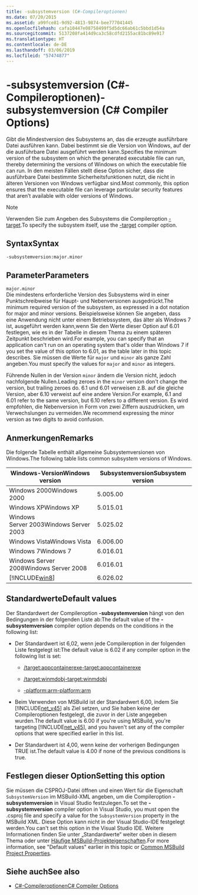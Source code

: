 ```yaml
---
title: -subsystemversion (C#-Compileroptionen)
ms.date: 07/20/2015
ms.assetid: a99fce81-9d92-4813-9874-bee777041445
ms.openlocfilehash: cafa10447e08758499f5d5dc66ab61c5bbd1d54a
ms.sourcegitcommit: 5137208fa414d9ca3c58cdfd2155ac81bc89e917
ms.translationtype: HT
ms.contentlocale: de-DE
ms.lasthandoff: 03/06/2019
ms.locfileid: "57474877"
---
```

# <a name="-subsystemversion-c-compiler-options"></a><span data-ttu-id="abd05-102">-subsystemversion (C#-Compileroptionen)</span><span class="sxs-lookup"><span data-stu-id="abd05-102">-subsystemversion (C# Compiler Options)</span></span>
<span data-ttu-id="abd05-103">Gibt die Mindestversion des Subsystems an, das die erzeugte ausführbare Datei ausführen kann. Dabei bestimmt sie die Version von Windows, auf der die ausführbare Datei ausgeführt werden kann.</span><span class="sxs-lookup"><span data-stu-id="abd05-103">Specifies the minimum version of the subsystem on which the generated executable file can run, thereby determining the versions of Windows on which the executable file can run.</span></span> <span data-ttu-id="abd05-104">In den meisten Fällen stellt diese Option sicher, dass die ausführbare Datei bestimmte Sicherheitsfunktionen nutzt, die nicht in älteren Versionen von Windows verfügbar sind.</span><span class="sxs-lookup"><span data-stu-id="abd05-104">Most commonly, this option ensures that the executable file can leverage particular security features that aren’t available with older versions of Windows.</span></span>  
  
> [!NOTE]
>  <span data-ttu-id="abd05-105">Verwenden Sie zum Angeben des Subsystems die Compileroption [-target](../../../csharp/language-reference/compiler-options/target-compiler-option.md).</span><span class="sxs-lookup"><span data-stu-id="abd05-105">To specify the subsystem itself, use the [-target](../../../csharp/language-reference/compiler-options/target-compiler-option.md) compiler option.</span></span>  
  
## <a name="syntax"></a><span data-ttu-id="abd05-106">Syntax</span><span class="sxs-lookup"><span data-stu-id="abd05-106">Syntax</span></span>  
  
```console  
-subsystemversion:major.minor  
```  
  
## <a name="parameters"></a><span data-ttu-id="abd05-107">Parameter</span><span class="sxs-lookup"><span data-stu-id="abd05-107">Parameters</span></span>  
 `major.minor`  
 <span data-ttu-id="abd05-108">Die mindestens erforderliche Version des Subsystems wird in einer Punktschreibweise für Haupt- und Nebenversionen ausgedrückt.</span><span class="sxs-lookup"><span data-stu-id="abd05-108">The minimum required version of the subsystem, as expressed in a dot notation for major and minor versions.</span></span> <span data-ttu-id="abd05-109">Beispielsweise können Sie angeben, dass eine Anwendung nicht unter einem Betriebssystem, das älter als Windows 7 ist, ausgeführt werden kann,wenn Sie den Werte dieser Option auf 6.01 festlegen, wie es in der Tabelle in diesem Thema zu einem späteren Zeitpunkt beschrieben wird.</span><span class="sxs-lookup"><span data-stu-id="abd05-109">For example, you can specify that an application can't run on an operating system that's older than Windows 7 if you set the value of this option to 6.01, as the table later in this topic describes.</span></span> <span data-ttu-id="abd05-110">Sie müssen die Werte für `major` und `minor` als ganze Zahl angeben.</span><span class="sxs-lookup"><span data-stu-id="abd05-110">You must specify the values for `major` and `minor` as integers.</span></span>  
  
 <span data-ttu-id="abd05-111">Führende Nullen in der Version `minor` ändern die Version nicht, jedoch nachfolgende Nullen.</span><span class="sxs-lookup"><span data-stu-id="abd05-111">Leading zeroes in the `minor` version don't change the version, but trailing zeroes do.</span></span> <span data-ttu-id="abd05-112">6.1 und 6.01 verweisen z.B. auf die gleiche Version, aber 6.10 verweist auf eine andere Version.</span><span class="sxs-lookup"><span data-stu-id="abd05-112">For example, 6.1 and 6.01 refer to the same version, but 6.10 refers to a different version.</span></span> <span data-ttu-id="abd05-113">Es wird empfohlen, die Nebenversion in Form von zwei Ziffern auszudrücken, um Verwechslungen zu vermeiden.</span><span class="sxs-lookup"><span data-stu-id="abd05-113">We recommend expressing the minor version as two digits to avoid confusion.</span></span>  
  
## <a name="remarks"></a><span data-ttu-id="abd05-114">Anmerkungen</span><span class="sxs-lookup"><span data-stu-id="abd05-114">Remarks</span></span>  
 <span data-ttu-id="abd05-115">Die folgende Tabelle enthält allgemeine Subsystemversionen von Windows.</span><span class="sxs-lookup"><span data-stu-id="abd05-115">The following table lists common subsystem versions of Windows.</span></span>  
  
|<span data-ttu-id="abd05-116">Windows-Version</span><span class="sxs-lookup"><span data-stu-id="abd05-116">Windows version</span></span>|<span data-ttu-id="abd05-117">Subsystemversion</span><span class="sxs-lookup"><span data-stu-id="abd05-117">Subsystem version</span></span>|  
|---------------------|-----------------------|  
|<span data-ttu-id="abd05-118">Windows 2000</span><span class="sxs-lookup"><span data-stu-id="abd05-118">Windows 2000</span></span>|<span data-ttu-id="abd05-119">5.00</span><span class="sxs-lookup"><span data-stu-id="abd05-119">5.00</span></span>|  
|<span data-ttu-id="abd05-120">Windows XP</span><span class="sxs-lookup"><span data-stu-id="abd05-120">Windows XP</span></span>|<span data-ttu-id="abd05-121">5.01</span><span class="sxs-lookup"><span data-stu-id="abd05-121">5.01</span></span>|  
|<span data-ttu-id="abd05-122">Windows Server 2003</span><span class="sxs-lookup"><span data-stu-id="abd05-122">Windows Server 2003</span></span>|<span data-ttu-id="abd05-123">5.02</span><span class="sxs-lookup"><span data-stu-id="abd05-123">5.02</span></span>|  
|<span data-ttu-id="abd05-124">Windows Vista</span><span class="sxs-lookup"><span data-stu-id="abd05-124">Windows Vista</span></span>|<span data-ttu-id="abd05-125">6.00</span><span class="sxs-lookup"><span data-stu-id="abd05-125">6.00</span></span>|  
|<span data-ttu-id="abd05-126">Windows 7</span><span class="sxs-lookup"><span data-stu-id="abd05-126">Windows 7</span></span>|<span data-ttu-id="abd05-127">6.01</span><span class="sxs-lookup"><span data-stu-id="abd05-127">6.01</span></span>|  
|<span data-ttu-id="abd05-128">Windows Server 2008</span><span class="sxs-lookup"><span data-stu-id="abd05-128">Windows Server 2008</span></span>|<span data-ttu-id="abd05-129">6.01</span><span class="sxs-lookup"><span data-stu-id="abd05-129">6.01</span></span>|  
|[!INCLUDE[win8](~/includes/win8-md.md)]|<span data-ttu-id="abd05-130">6.02</span><span class="sxs-lookup"><span data-stu-id="abd05-130">6.02</span></span>|  
  
## <a name="default-values"></a><span data-ttu-id="abd05-131">Standardwerte</span><span class="sxs-lookup"><span data-stu-id="abd05-131">Default values</span></span>  
 <span data-ttu-id="abd05-132">Der Standardwert der Compileroption **-subsystemversion** hängt von den Bedingungen in der folgenden Liste ab:</span><span class="sxs-lookup"><span data-stu-id="abd05-132">The default value of the **-subsystemversion** compiler option depends on the conditions in the following list:</span></span>  
  
-   <span data-ttu-id="abd05-133">Der Standardwert ist 6,02, wenn jede Compileroption in der folgenden Liste festgelegt ist:</span><span class="sxs-lookup"><span data-stu-id="abd05-133">The default value is 6.02 if any compiler option in the following list is set:</span></span>  
  
    -   [<span data-ttu-id="abd05-134">/target:appcontainerexe</span><span class="sxs-lookup"><span data-stu-id="abd05-134">-target:appcontainerexe</span></span>](../../../csharp/language-reference/compiler-options/target-appcontainerexe-compiler-option.md)  
  
    -   [<span data-ttu-id="abd05-135">/target:winmdobj</span><span class="sxs-lookup"><span data-stu-id="abd05-135">-target:winmdobj</span></span>](../../../csharp/language-reference/compiler-options/target-winmdobj-compiler-option.md)  
  
    -   [<span data-ttu-id="abd05-136">-platform:arm</span><span class="sxs-lookup"><span data-stu-id="abd05-136">-platform:arm</span></span>](../../../csharp/language-reference/compiler-options/platform-compiler-option.md)  
  
-   <span data-ttu-id="abd05-137">Beim Verwenden von MSBuild ist der Standardwert 6,00, indem Sie [!INCLUDE[net_v45](~/includes/net-v45-md.md)] als Ziel setzen, und Sie haben keine der Compileroptionen festgelegt, die zuvor in der Liste angegeben wurden.</span><span class="sxs-lookup"><span data-stu-id="abd05-137">The default value is 6.00 if you're using MSBuild, you're targeting [!INCLUDE[net_v45](~/includes/net-v45-md.md)], and you haven't set any of the compiler options that were specified earlier in this list.</span></span>  
  
-   <span data-ttu-id="abd05-138">Der Standardwert ist 4,00, wenn keine der vorherigen Bedingungen TRUE ist.</span><span class="sxs-lookup"><span data-stu-id="abd05-138">The default value is 4.00 if none of the previous conditions is true.</span></span>  
  
## <a name="setting-this-option"></a><span data-ttu-id="abd05-139">Festlegen dieser Option</span><span class="sxs-lookup"><span data-stu-id="abd05-139">Setting this option</span></span>  
 <span data-ttu-id="abd05-140">Sie müssen die CSPROJ-Datei öffnen und einen Wert für die Eigenschaft `SubsystemVersion` im MSBuild-XML angeben, um die Compileroption **-subsystemversion** in Visual Studio festzulegen.</span><span class="sxs-lookup"><span data-stu-id="abd05-140">To set the **-subsystemversion** compiler option in Visual Studio, you must open the .csproj file and specify a value for the `SubsystemVersion` property in the MSBuild XML.</span></span> <span data-ttu-id="abd05-141">Diese Option kann nicht in der Visual Studio-IDE festgelegt werden.</span><span class="sxs-lookup"><span data-stu-id="abd05-141">You can't set this option in the Visual Studio IDE.</span></span> <span data-ttu-id="abd05-142">Weitere Informationen finden Sie unter „Standardwerte“ weiter oben in diesem Thema oder unter [Häufige MSBuild-Projekteigenschaften](/visualstudio/msbuild/common-msbuild-project-properties).</span><span class="sxs-lookup"><span data-stu-id="abd05-142">For more information, see "Default values" earlier in this topic or [Common MSBuild Project Properties](/visualstudio/msbuild/common-msbuild-project-properties).</span></span>  
  
## <a name="see-also"></a><span data-ttu-id="abd05-143">Siehe auch</span><span class="sxs-lookup"><span data-stu-id="abd05-143">See also</span></span>

- [<span data-ttu-id="abd05-144">C#-Compileroptionen</span><span class="sxs-lookup"><span data-stu-id="abd05-144">C# Compiler Options</span></span>](../../../csharp/language-reference/compiler-options/index.md)
